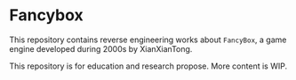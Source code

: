 # Fancybox 

This repository contains reverse engineering works about `FancyBox`, a game engine developed during 2000s by XianXianTong. 

This repository is for education and research propose.
More content is WIP.